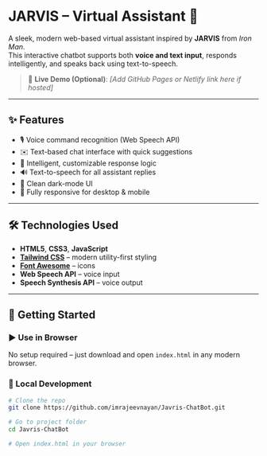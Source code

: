 # JARVIS – Virtual Assistant 🤖

A sleek, modern web-based virtual assistant inspired by **JARVIS** from *Iron Man*.  
This interactive chatbot supports both **voice and text input**, responds intelligently, and speaks back using text-to-speech.

> 🔗 **Live Demo (Optional)**: _[Add GitHub Pages or Netlify link here if hosted]_

---

## ✨ Features

- 🎙️ Voice command recognition (Web Speech API)
- ✉️ Text-based chat interface with quick suggestions
- 🤖 Intelligent, customizable response logic
- 🔊 Text-to-speech for all assistant replies
- 🌙 Clean dark-mode UI
- 📱 Fully responsive for desktop & mobile

---

## 🛠️ Technologies Used

- **HTML5**, **CSS3**, **JavaScript**
- [**Tailwind CSS**](https://tailwindcss.com) – modern utility-first styling
- [**Font Awesome**](https://fontawesome.com) – icons
- **Web Speech API** – voice input
- **Speech Synthesis API** – voice output

---

## 🚀 Getting Started

### ▶️ Use in Browser

No setup required – just download and open `index.html` in any modern browser.

### 🧪 Local Development

```bash
# Clone the repo
git clone https://github.com/imrajeevnayan/Javris-ChatBot.git

# Go to project folder
cd Javris-ChatBot

# Open index.html in your browser
